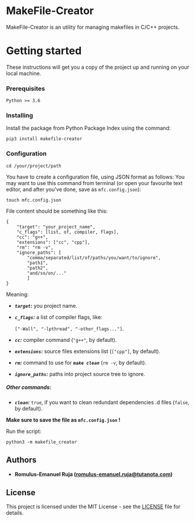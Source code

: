 # MakeFile-Creator

MakeFile-Creator is an utility for managing makefiles in C/C++ projects.

# Getting started

These instructions will get you a copy of the project up and running on your local machine.

### Prerequisites

`Python >= 3.6`

### Installing

Install the package from Python Package Index using the command:

`pip3 install makefile-creator`

### Configuration

`cd /your/project/path`

You have to create a configuration file, using JSON format as follows:
You may want to use this command from terminal (or open your favourite text editor, and after you've done, save as `mfc.config.json`):

`touch mfc.config.json`

File content should be something like this:

```
{
    "target": "your_project_name", 
	"c_flags": [list, of, compiler, flags],
    "cc": "g++",
    "extensions": ["cc", "cpp"],
    "rm": "rm -v",
	"ignore_paths": [
		"comma/separated/list/of/paths/you/want/to/ignore",
        "path1",
        "path2",
        "and/so/on/..."
	    ]
}
```

Meaning:
* _**`target`:**_ you project name.
* _**`c_flags`:**_ a list of compiler flags, like:
    
    `["-Wall", "-lpthread", "-other_flags..."]`.
* **_`cc`:_** compiler command (`"g++"`, by default).
* **_`extensions`:_** source files extensions list (`["cpp"]`, by default).
* **_`rm`:_** command to use for **_`make clean`_** (`rm -v`, by default).
* **_`ignore_paths`:_** paths into project source tree to ignore.

##### Other commands:

* _**`clean`:**_ `true`, if you want to clean redundant dependencies .d files (`false`, by default).

**Make sure to save the file as `mfc.config.json` !**

Run the script:

`python3 -m makefile_creator`

## Authors

* **Romulus-Emanuel Ruja (romulus-emanuel.ruja@tutanota.com)**

## License

This project is licensed under the MIT License - see the [LICENSE](LICENSE) file for details.